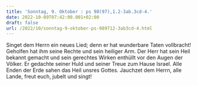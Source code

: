 ```yaml
---
title: 'Sonntag, 9. Oktober : ps 98(97),1.2-3ab.3cd-4.'
date: 2022-10-09T07:42:00.001+02:00
draft: false
url: /2022/10/sonntag-9-oktober-ps-989712-3ab3cd-4.html
---
```


Singet dem Herrn ein neues Lied; denn er hat wunderbare Taten vollbracht! Geholfen hat ihm seine Rechte und sein heiliger Arm. Der Herr hat sein Heil bekannt gemacht und sein gerechtes Wirken enthüllt vor den Augen der Völker. Er gedachte seiner Huld und seiner Treue zum Hause Israel. Alle Enden der Erde sahen das Heil unsres Gottes. Jauchzet dem Herrn, alle Lande, freut euch, jubelt und singt!